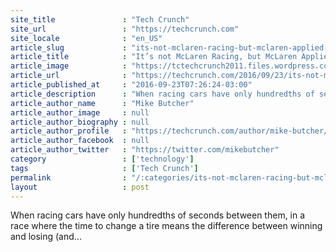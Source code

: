 ```yaml
---
site_title               : "Tech Crunch"
site_url                 : "https://techcrunch.com"
site_locale              : "en_US"
article_slug             : "its-not-mclaren-racing-but-mclaren-applied-technologies-that-apple-is-likely-lusting-after"
article_title            : "It’s not McLaren Racing, but McLaren Applied Technologies, that Apple is likely lusting after"
article_image            : "https://tctechcrunch2011.files.wordpress.com/2016/09/mclaren.jpg?w=720&h=400&crop=1"
article_url              : "https://techcrunch.com/2016/09/23/its-not-mclaren-racing-but-mclaren-applied-technologies-that-apple-is-likely-lusting-after/"
article_published_at     : "2016-09-23T07:26:24-03:00"
article_description      : "When racing cars have only hundredths of seconds between them, in a race where the time to change a tire means the difference between winning and losing (and..."
article_author_name      : "Mike Butcher"
article_author_image     : null
article_author_biography : null
article_author_profile   : "https://techcrunch.com/author/mike-butcher/"
article_author_facebook  : null
article_author_twitter   : "https://twitter.com/mikebutcher"
category                 : ['technology']
tags                     : ['Tech Crunch']
permalink                : "/:categories/its-not-mclaren-racing-but-mclaren-applied-technologies-that-apple-is-likely-lusting-after/"
layout                   : post
---
```


When racing cars have only hundredths of seconds between them, in a race where the time to change a tire means the difference between winning and losing (and...
